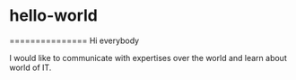 # hello-world
===============
Hi everybody

I would like to communicate with expertises over the world and learn about world of IT. 

